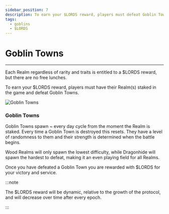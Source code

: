 ```yaml
---
sidebar_position: 7
description: To earn your $LORDS reward, players must defeat Goblin Towns.
tags:
  - goblins
  - $LORDS
---
```


# Goblin Towns

---

Each Realm regardless of rarity and traits is entitled to a $LORDS reward, but there are no free lunches. 

To earn your $LORDS reward, players must have their Realm(s) staked in the game and defeat Goblin Towns. 

![Goblin Towns](/img/game/goblin-towns.png)

### Goblin Towns 

Goblin Towns spawn ~ every day cycle from the moment the Realm is staked. Every time a Goblin Town is destroyed this resets. They have a level of randomness to them and their strength is determined when the battle begins. 

Wood Realms will only spawn the lowest difficulty, while Dragonhide will spawn the hardest to defeat, making it an even playing field for all Realms.

Once you have defeated a Goblin Town you are rewarded with $LORDS for your victory and service. 

:::note

The $LORDS reward will be dynamic, relative to the growth of the protocol, and will decrease over time after every epoch. 

:::
